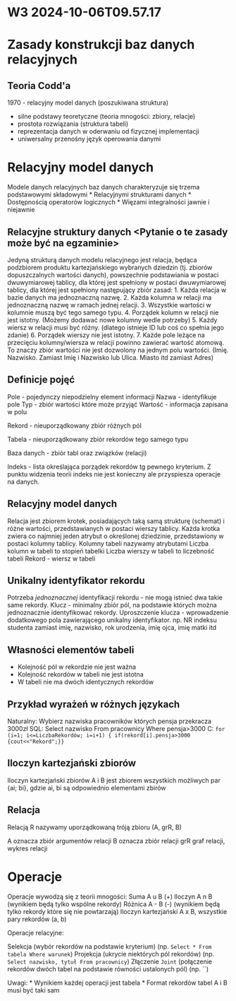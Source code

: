 W3 2024-10-06T09.57.17
========================
Zasady konstrukcji baz danych relacyjnych
=
Teoria Codd'a
-
1970 - relacyjny model danych (poszukiwana struktura)

* silne podstawy teoretyczne (teoria mnogości: zbiory, relacje)
* prostota rozwiązania (struktura tabeli)
* reprezentacja danych w oderwaniu od fizycznej implementacji
* uniwersalny przenośny język operowania danymi

Relacyjny model danych
=
Modele danych relacyjnych baz danych charakteryzuje się trzema podstawowymi składowymi
    * Relacyjnymi strukturami danych
    * Dostępnością operatorów logicznych
    * Więzami integralności jawnie i niejawnie

Relacyjne struktury danych <Pytanie o te zasady może być na egzaminie>
-
Jedyną strukturą danych modelu relacyjnego jest relacja, będąca podzbiorem produktu kartezjańskiego wybranych dziedzin (tj. zbiorów dopuszczalnych wartości danych), powszechnie podstawiania w postaci dwuwymiarowej tablicy, dla której jest spełniony w postaci dwuwymiarowej tablicy, dla której jest spełniony następujący zbiór zasad:
    1. Każda relacja w bazie danych ma jednoznaczną nazwę.
    2. Każda kolumna w relacji ma jednoznaczną nazwę w ramach jednej relacji. 
    3. Wszystkie wartości w kolumnie muszą być tego samego typu.
    4. Porządek kolumn w relacji nie jest istotny. (Możemy dodawać nowe kolumny wedle potrzeby)
    5. Każdy wiersz w relacji musi być różny. (dlatego istnieje ID lub coś co spełnia jego zdanie)
    6. Porządek wierszy nie jest istotny.
    7. Każde pole leżące na przecięciu kolumny/wiersza w relacji powinno zawierać wartość atomową. To znaczy zbiór wartości nie jest dozwolony na jednym polu wartości. (Imię. Nazwisko. Zamiast Imię i Nazwisko lub Ulica. Miasto itd zamiast Adres)

Definicje pojęć
-
Pole - pojedynczy niepodzielny element informacji
    Nazwa - identyfikuje pole
    Typ - zbiór wartości które może przyjąć
    Wartość - informacja zapisana w polu

 Rekord - nieuporządkowany zbiór różnych pól
 
 Tabela - nieuporządkowany zbiór rekordów tego samego typu
 
 Baza danych - zbiór tabl oraz związków (relacji)
 
 Indeks - lista określająca porządek rekordów tg pewnego kryterium. Z punktu widzenia teorii indeks nie jest konieczny ale przyspiesza operacje na danych.
 
 Relacyjny model danych
 -
 Relacja jest zbiorem krotek, posiadających taką samą strukturę (schemat) i różne wartości, przedstawianych w postaci wierszy tablicy.
 Każda krotka zwiera co najmniej jeden atrybut o określonej dziedzinie, przedstawiony w postaci kolumny tablicy.
 Kolumny tabeli nazywamy atrybutami
 Liczba kolumn w tabeli to stopień tabelki
 Liczba wierszy w tabeli to liczebność tabeli
 Rekord - wiersz w tabeli
 
 Unikalny identyfikator rekordu
 -
 Potrzeba _jednoznacznej_ identyfikacji rekordu - nie mogą istnieć dwa takie same rekordy.
 Klucz - minimalny zbiór pól, na podstawie których można jednoznacznie identyfikować rekordy.
 Uproszczenie klucza - wprowadzenie dodatkowego pola zawierającego unikalny identyfikator.
 np. NR indeksu studenta zamiast imię, nazwisko, rok urodzenia, imię ojca, imię matki itd
 
 Własności elementów tabeli
 -
 * Kolejność pól w rekordzie nie jest ważna
 * Kolejność rekordów w tabeli nie jest istotna
 * W tabeli nie ma dwóch identycznych rekordów

Przykład wyrażeń w różnych językach
-
Naturalny: Wybierz nazwiska pracowników których pensja przekracza 3000zł
SQL: Select nazwisko From pracownicy Where pensja>3000
C: `for (i=1; i<=LiczbaRekordów; i=i+1) { if(rekord[i].pensja>3000 {cout<<"Rekord";}}`

Iloczyn kartezjański zbiorów
-
Iloczyn kartezjański zbiorów A i B
jest zbiorem wszystkich możliwych par {ai; bi}, gdzie ai, bi są odpowiednio elementami zbirów

Relacja
-
Relacją R nazywamy uporządkowaną tróją zbioru (A, grR, B)

A oznacza zbiór argumentów relacji
B oznacza zbiór relacji 
grR graf relacji, wykres relacji

Operacje
=
Operacje wywodzą się z teorii mnogości:
Suma A u B (+)
Iloczyn A n B (wynikiem będą tylko wspólne rekordy)
Różnica A - B (-) (wynikiem będą tylko rekordy które się nie powtarzają)
Iloczyn kartezjański A x B, wszystkie pary rekordów (a, b)

Operacje relacyjne:

Selekcja (wybór rekordów na podstawie kryterium) (np. `Select * From tabela Where warunek`)
Projekcja (ukrycie niektórych pól rekordów) (np. `Select nazwisko, tytuł From pracownicy`)
Złączenie `Joint` (połączenie rekordów dwóch tabel na podstawie równości ustalonych pól) (np. ``)

Uwagi:
    * Wynikiem każdej operacji jest tabela
    * Format rekordów tabel A i B musi być taki sam